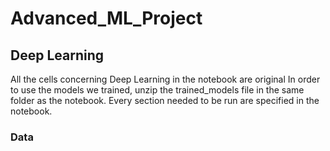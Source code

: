 # Advanced_ML_Project

## Deep Learning
All the cells concerning Deep Learning in the notebook are original
In order to use the models we trained, unzip the trained_models file in the same folder as the notebook.
Every section needed to be run are specified in the notebook.
### Data 
